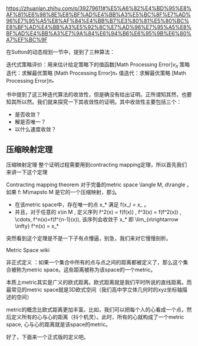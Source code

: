

<!--
 * @version:
 * @Author:  StevenJokess（蔡舒起） https://github.com/StevenJokess
 * @Date: 2023-08-25 03:35:00
 * @LastEditors:  StevenJokess（蔡舒起） https://github.com/StevenJokess
 * @LastEditTime: 2023-08-25 03:42:21
 * @Description:
 * @Help me: make friends by a867907127@gmail.com and help me get some “foreign” things or service I need in life; 如有帮助，请赞助，失业3年了。![支付宝收款码](https://github.com/StevenJokess/d2rl/blob/master/img/%E6%94%B6.jpg)
 * @TODO::
 * @Reference:
-->
#

https://zhuanlan.zhihu.com/p/39279611#%E5%A6%82%E4%BD%95%E8%AF%81%E6%98%8E%E8%BF%AD%E4%BB%A3%E5%BC%8F%E7%AD%96%E7%95%A5%E8%AF%84%E4%BB%B7%E3%80%81%E5%80%BC%E8%BF%AD%E4%BB%A3%E5%92%8C%E7%AD%96%E7%95%A5%E8%BF%AD%E4%BB%A3%E7%9A%84%E6%94%B6%E6%95%9B%E6%80%A7%EF%BC%9F

在Sutton的动态规划一节中，提到了三种算法：

迭代式策略评价：用来估计给定策略下的值函数[Math Processing Error]$v_\pi$
策略迭代：求解最优策略 [Math Processing Error]$\pi_*$
值迭代：求解最优策略 [Math Processing Error]$\pi_*$

书中提到了这三种迭代算法的收敛性，但是确没有给出证明。正所谓知其然，也要知其所以然。我们就来探究一下其收敛性的证明。其中收敛性主要包括三个：

- 是否收敛？
- 解是否唯一？
- 以什么速度收敛？


## 压缩映射定理

压缩映射定理
整个证明过程需要用到contracting mapping定理，所以首先我们来讲一下这个定理

Contracting mapping theorem
对于完备的metric space \langle M, d\rangle ，如果 f: M\mapsto M 是它的一个压缩映射，那么
* 在该metric space中，存在唯一的点 x_* 满足 f(x_*) = x_* 。
* 并且，对于任意的 x\in M , 定义序列 f^2(x) = f(f(x)) , f^3(x) = f(f^2(x)) , \cdots, f^n(x)=f(f^{n-1}(x)), 该序列会收敛于 x_* 即 \lim_{n\rightarrow \infty} f^n(x) = x_*


突然看到这个定理是不是一下子有点懵逼，别急，我们来对它慢慢剖析。

Metric Space
wiki

非正式定义 ：如果一个集合中所有的点与点之间的距离都被定义了，那么这个集合被称为metric space。这些距离被称为该space的一个metric。

本质上metric其实是广义的欧式距离。欧式距离就是我们平时所说的直线距离。而最常见的metric space就是3D欧式空间（我们高中学立体几何时的xyz坐标轴描述的空间）

metric的概念比欧式距离更加丰富。比如，我们可以把每个人的心看成一个点，然后定义所有的心与心的距离（抖个机灵）。此时，所有的心就构成了一个metric space, 心与心的距离就是该space的metric。

好了，下面来一个正式版的定义吧。

